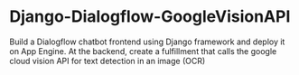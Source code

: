 # Django-Dialogflow-GoogleVisionAPI
Build a Dialogflow chatbot frontend using Django framework and deploy it on App Engine. At the backend, create a fulfillment that calls the google cloud vision API for text detection in an image (OCR)
